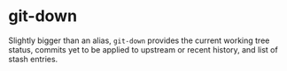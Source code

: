 # git-down

Slightly bigger than an alias, `git-down` provides the current working tree
status, commits yet to be applied to upstream or recent history, and list of
stash entries.
